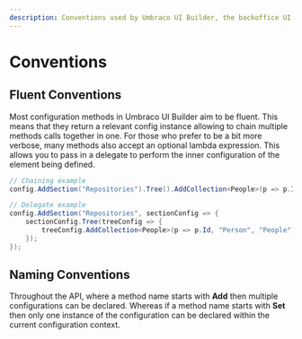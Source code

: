 ```yaml
---
description: Conventions used by Umbraco UI Builder, the backoffice UI builder for Umbraco.
---
```


# Conventions

## Fluent Conventions

Most configuration methods in Umbraco UI Builder aim to be fluent. This means that they return a relevant config instance allowing to chain multiple methods calls together in one. For those who prefer to be a bit more verbose, many methods also accept an optional lambda expression. This allows you to pass in a delegate to perform the inner configuration of the element being defined.

```csharp
// Chaining example
config.AddSection("Repositories").Tree().AddCollection<People>(p => p.Id, "Person", "People");

// Delegate example
config.AddSection("Repositories", sectionConfig => {
    sectionConfig.Tree(treeConfig => {
        treeConfig.AddCollection<People>(p => p.Id, "Person", "People");
    });
});
```

## Naming Conventions

Throughout the API, where a method name starts with **Add** then multiple configurations can be declared. Whereas if a method name starts with **Set** then only one instance of the configuration can be declared within the current configuration context.

